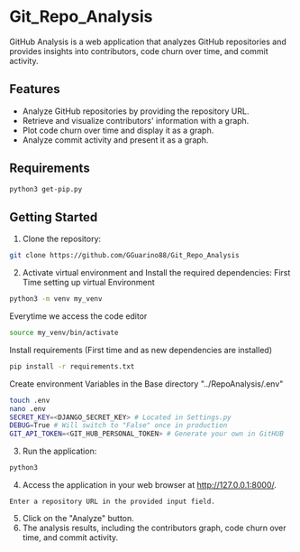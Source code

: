 # Git_Repo_Analysis

GitHub Analysis is a web application that analyzes GitHub repositories and provides insights into contributors, code churn over time, and commit activity.

## Features

- Analyze GitHub repositories by providing the repository URL.
- Retrieve and visualize contributors' information with a graph.
- Plot code churn over time and display it as a graph.
- Analyze commit activity and present it as a graph.

## Requirements
```bash
python3 get-pip.py
```

## Getting Started
1. Clone the repository:
```bash
git clone https://github.com/GGuarino88/Git_Repo_Analysis
```
2. Activate virtual environment and Install the required dependencies:
First Time setting up virtual Environment
```bash
python3 -m venv my_venv
```
Everytime we access the code editor
```bash
source my_venv/bin/activate
```
Install requirements (First time and as new dependencies are installed)
```bash
pip install -r requirements.txt
```
Create environment Variables in the Base directory "../RepoAnalysis/.env"
```bash
touch .env
nano .env
SECRET_KEY=<DJANGO_SECRET_KEY> # Located in Settings.py
DEBUG=True # Will switch to "False" once in production
GIT_API_TOKEN=<GIT_HUB_PERSONAL_TOKEN> # Generate your own in GitHUB
```
3. Run the application:
```bash
python3
```
4. Access the application in your web browser at http://127.0.0.1:8000/.
```Usage
Enter a repository URL in the provided input field.
```
5. Click on the "Analyze" button.
6. The analysis results, including the contributors graph, code churn over time, and commit activity.
